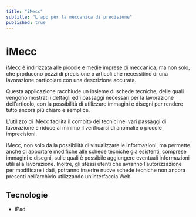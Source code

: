 ```yaml
---
title: "iMecc"
subtitle: "L’app per la meccanica di precisione"
published: true
---
```

# iMecc

iMecc è indirizzata alle piccole e medie imprese di meccanica, ma non solo, che producono pezzi di precisione o articoli che necessitino di una lavorazione particolare con una descrizione accurata.

Questa applicazione racchiude un insieme di schede tecniche, delle quali vengono mostrati i dettagli ed i passaggi necessari per la lavorazione dell’articolo, con la possibilità di utilizzare immagini e disegni per rendere tutto ancora più chiaro e semplice.

L’utilizzo di iMecc facilita il compito dei tecnici nei vari passaggi di lavorazione e riduce al minimo il verificarsi di anomalie o piccole imprecisioni.

iMecc, non solo da la possibilità di visualizzare le informazioni, ma permette anche di apportare modifiche alle schede tecniche già esistenti, comprese immagini e disegni, sulle quali è possibile aggiungere eventuali informazioni utili alla lavorazione. Inoltre, gli stessi utenti che avranno l’autorizzazione per modificare i dati, potranno inserire nuove schede tecniche non ancora presenti nell’archivio utilizzando un’interfaccia Web.

## Tecnologie

- iPad
